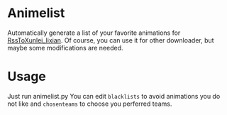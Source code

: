 # Animelist
Automatically generate a list of your favorite animations for [RssToXunlei_lixian](https://github.com/LinusSong/RssToXunlei_lixian).
Of course, you can use it for other downloader, but maybe some modifications are needed.
# Usage
Just run animelist.py
You can edit `blacklists` to avoid animations you do not like and `chosenteams` to choose you perferred teams.

